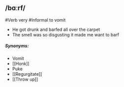 ## /bɑːrf/ 
#Verb very #Informal
to vomit

- He got drunk and barfed all over the carpet
- The smell was so disgusting it made me want to barf

##### Synonyms:
- Vomit
- [[Honk]]
- Puke
- [[Regurgitate]]
- [[Throw up]]